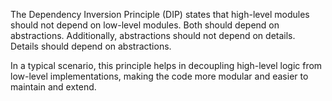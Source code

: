 The Dependency Inversion Principle (DIP) states that high-level modules should not depend on low-level modules. Both should depend on abstractions. Additionally, abstractions should not depend on details. Details should depend on abstractions.

In a typical scenario, this principle helps in decoupling high-level logic from low-level implementations, making the code more modular and easier to maintain and extend.